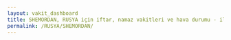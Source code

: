 ```yaml
---
layout: vakit_dashboard
title: SHEMORDAN, RUSYA için iftar, namaz vakitleri ve hava durumu - ilçe/eyalet seç
permalink: /RUSYA/SHEMORDAN/
---
```


<script type="text/javascript">
  var GLOBAL_COUNTRY = 'RUSYA';
  var GLOBAL_CITY = 'SHEMORDAN';
  var GLOBAL_STATE = '';
  var lat = 72;
  var lon = 21;
</script>
